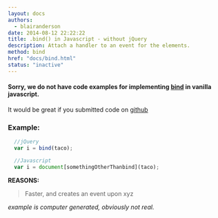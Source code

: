 ```yaml
---
layout: docs
authors:
  - blairanderson
date: 2014-08-12 22:22:22
title: .bind() in Javascript - without jQuery
description: Attach a handler to an event for the elements.
method: bind
href: "docs/bind.html"
status: "inactive"
---
```


#### Sorry, we do not have code examples for implementing [bind](http://api.jquery.com/bind/) in vanilla javascript.

It would be great if you submitted code on [github](https://github.com/blairanderson/without-jquery/blob/master/docs/bind.md)

### Example:

```javascript
  //jQuery
  var i = bind(taco);

  //Javascript
  var i = document[somethingOtherThanbind](taco);

```

**REASONS:**
> Faster, and creates an event upon xyz

*example is computer generated, obviously not real.*
